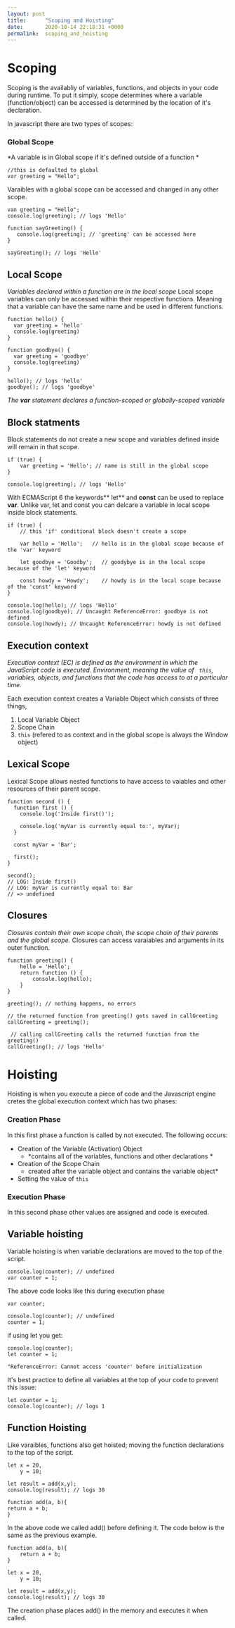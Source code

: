 ```yaml
---
layout: post
title:      "Scoping and Hoisting"
date:       2020-10-14 22:18:31 +0000
permalink:  scoping_and_hoisting
---
```



# Scoping 
Scoping is the availabliy of  variables, functions, and objects in your code during runtime. To put it simply, scope determines where a variable (function/object)  can be accessed is determined by the location of it's declaration. 

In javascript there are two types of scopes: 

###  Global Scope 
*A variable is in Global scope if it's defined outside of a function *
```
//this is defaulted to global
var greeting = "Hello";
```

Varaibles with a global scope can be accessed and changed in any other scope.

```
van greeting = "Hello";
console.log(greeting); // logs 'Hello'

function sayGreeting() {
   console.log(greeting); // 'greeting' can be accessed here
}

sayGreeting(); // logs 'Hello'
```


## Local Scope 
*Variables declared within a function are in the local scope*
Local scope variables can only be accessed within their respective functions. Meaning that a variable can have the same name and be used in different functions. 

```
function hello() {
  var greeting = 'hello'
  console.log(greeting)
}

function goodbye() {
  var greeting = 'goodbye'
  console.log(greeting)
}

hello(); // logs 'hello'
goodbye(); // logs 'goodbye'

```

*The **var** statement declares a function-scoped or globally-scoped variable*

## Block statments
Block statements do not create a new scope and variables defined inside will remain in that scope. 

```
if (true) {
    var greeting = 'Hello'; // name is still in the global scope
}

console.log(greeting); // logs 'Hello'

```

With ECMAScript 6 the keywords** let** and **const** can be used to replace **var**.  Unlike var, let and const you can delcare a variable in local scope inside block statements. 

```
if (true) {
    // this 'if' conditional block doesn't create a scope

    var hello = 'Hello';   // hello is in the global scope because of the 'var' keyword
   
    let goodbye = 'Goodby';   // goodybye is in the local scope because of the 'let' keyword
  
    const howdy = 'Howdy';    // howdy is in the local scope because of the 'const' keyword
}

console.log(hello); // logs 'Hello'
console.log(goodbye); // Uncaught ReferenceError: goodbye is not defined
console.log(howdy); // Uncaught ReferenceError: howdy is not defined
```

## Execution context
*Execution context (EC) is defined as the environment in which the JavaScript code is executed. Environment, meaning the value of ` this`, variables, objects, and functions that the code has access to at a particular time.*

Each execution context creates a Variable Object which consists of three things,
1. Local Variable Object
2. Scope Chain
3. `this` (refered to as context and in the global scope is always the Window object)

## Lexical Scope 
Lexical Scope allows nested functions to have access to vaiables and other resources of their parent scope. 

```
function second () {
  function first () {
    console.log('Inside first()');
 
    console.log('myVar is currently equal to:', myVar);
  }
 
  const myVar = 'Bar';
 
  first();
}

second();
// LOG: Inside first()
// LOG: myVar is currently equal to: Bar
// => undefined
```

## Closures 
*Closures contain their own scope chain, the scope chain of their parents and the global scope.*
Closures can access varaiables and arguments in its outer function. 

```
function greeting() {
    hello = 'Hello';
    return function () {
        console.log(hello);
    }
}

greeting(); // nothing happens, no errors

// the returned function from greeting() gets saved in callGreeting
callGreeting = greeting();

 // calling callGreeting calls the returned function from the greeting()
callGreeting(); // logs 'Hello'
```

# Hoisting 
Hoisting is when you execute a piece of code and the Javascript engine cretes the global execution context which has two phases:

### Creation Phase 
In this first phase a function is called by not executed. The following occurs:
* Creation of the Variable (Activation) Object 
   *    *contains all of the variables, functions and other declarations    *
* Creation of the Scope Chain
     *  created after the variable object and contains the variable object*
* Setting the value of `this`

### Execution Phase 
In this second phase other values are assigned and code is executed. 


## Variable hoisting
Variable hoisting is when variable declarations are moved to the top of the script. 

```
console.log(counter); // undefined
var counter = 1;
```

The above code looks like this during execution phase 
```
var counter;

console.log(counter); // undefined
counter = 1;
```
if using let you get:
```
console.log(counter);
let counter = 1;

"ReferenceError: Cannot access 'counter' before initialization
```
It's best practice to define all variables at the top of your code to prevent this issue: 
```
let counter = 1;
console.log(counter); // logs 1
```

## Function Hoisting 
Like varaibles, functions also get hoisted; moving the function declarations to the top of the script.

```
let x = 20,
    y = 10;

let result = add(x,y);
console.log(result); // logs 30

function add(a, b){
return a + b;
}
```
In the above code we called add() before defining it. The code below is the same as the previous example. 

```
function add(a, b){
    return a + b;
}

let x = 20,
    y = 10;

let result = add(x,y);
console.log(result); // logs 30

```
The creation phase places add() in the memory and executes it when called. 

